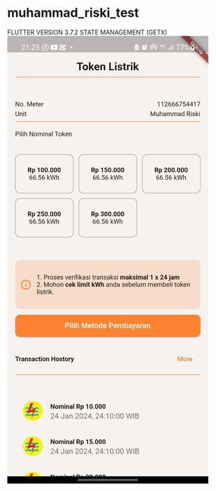 # muhammad_riski_test

FLUTTER VERSION 3.7.2
STATE MANAGEMENT (GETX)
![Alt text](Screenshot_20240130_212514.jpg)